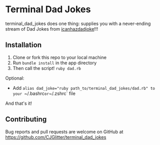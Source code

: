 # Terminal Dad Jokes

terminal_dad_jokes does one thing: supplies you with a never-ending stream of Dad Jokes from [icanhazdadjoke](https://icanhazdadjoke.com/)!!!

## Installation

1. Clone or fork this repo to your local machine
1. Run `bundle install` in the app directory
1. Then call the script! `ruby dad.rb`

Optional:
* Add `alias dad_joke="ruby path_to/terminal_dad_jokes/dad.rb" to your `~/.bashrc` or `~/.zshrc` file

And that's it!

## Contributing

Bug reports and pull requests are welcome on GitHub at https://github.com/CJGlitter/terminal_dad_jokes

